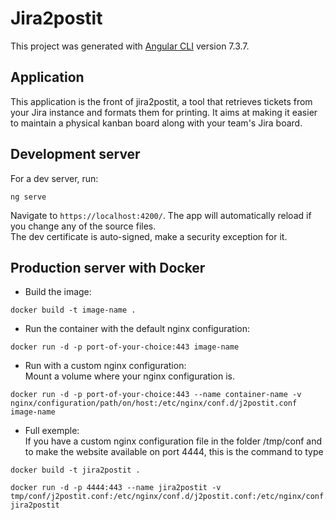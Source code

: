 # Jira2postit

This project was generated with [Angular CLI](https://github.com/angular/angular-cli) version 7.3.7.

## Application

This application is the front of jira2postit, a tool that retrieves tickets from your Jira instance and formats them for printing. It aims at making it easier to maintain a physical kanban board along with your team's Jira board.

## Development server

For a dev server, run:
````
ng serve
````
Navigate to `https://localhost:4200/`. The app will automatically reload if you change any of the source files.  
The dev certificate is auto-signed, make a security exception for it.

## Production server with Docker

- Build the image:
```
docker build -t image-name .
```

- Run the container with the default nginx configuration:
```
docker run -d -p port-of-your-choice:443 image-name
```

- Run with a custom nginx configuration:   
Mount a volume where your nginx configuration is.
```
docker run -d -p port-of-your-choice:443 --name container-name -v nginx/configuration/path/on/host:/etc/nginx/conf.d/j2postit.conf image-name
```

- Full exemple:   
If you have a custom nginx configuration file in the folder /tmp/conf and to make the website available on port 4444, this is the command to type
```
docker build -t jira2postit .

docker run -d -p 4444:443 --name jira2postit -v tmp/conf/j2postit.conf:/etc/nginx/conf.d/j2postit.conf:/etc/nginx/conf.d/j2postit.conf jira2postit
